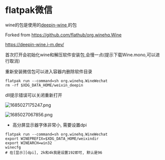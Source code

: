 # flatpak微信


wine的包是使用的[deepin-wine
](https://github.com/zq1997/deepin-wine#%E5%BF%AB%E9%80%9F%E5%BC%80%E5%A7%8B)的包

Forked from https://github.com/flathub/org.winehq.Wine

https://deepin-wine.i-m.dev/

首次打开会初始化wine和解压软件安装包,会慢一点(提示下载Wine.mono,可以进行取消)

重新安装微信包可以进入容器内删除软件目录

```shell
flatpak run --command=sh org.winehq.WineWechat
rm -rf $XDG_DATA_HOME/weixin_deepin
```

dll提示错误可以关闭重新打开


![1685027175247.png](https://img1.imgtp.com/2023/05/25/WLfLi72y.png)

![1685027067856.png](https://img1.imgtp.com/2023/05/25/glRQqAkh.png)

- 高分屏显示器字体非常小, 需要设置dpi

```shell
flatpak run --command=sh org.winehq.WineWechat
export WINEPREFIX=$XDG_DATA_HOME/weixindir
export WINEARCH=win32
winecfg
# 在[显示][dpi], 2k和4k我是设置192即可, 默认是96
```
